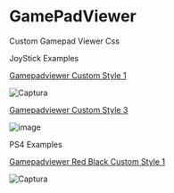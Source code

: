 # GamePadViewer
Custom Gamepad Viewer Css

JoyStick Examples

[Gamepadviewer Custom Style 1](http://gamepadviewer.com/?p=1&s=7&editcss=https%3A%2F%2Ffirebasestorage.googleapis.com%2Fv0%2Fb%2Fgamepad-32bc5.appspot.com%2Fo%2F1arcade.css%3Falt%3Dmedia%26token%3D1d4b50cc-8f77-46fc-8805-77557e086b7c&map=%7B%22mapping%22%3A%5B%7B%22targetType%22%3A%22buttons%22%2C%22target%22%3A%2215%22%2C%22disabled%22%3Afalse%2C%22choiceOperand%22%3A%22%2B%22%2C%22choiceType%22%3A%22axes%22%2C%22choice%22%3A%220%22%7D%2C%7B%22targetType%22%3A%22buttons%22%2C%22target%22%3A%2214%22%2C%22disabled%22%3Afalse%2C%22choiceOperand%22%3A%22-%22%2C%22choiceType%22%3A%22axes%22%2C%22choice%22%3A%220%22%7D%2C%7B%22targetType%22%3A%22buttons%22%2C%22target%22%3A%2213%22%2C%22disabled%22%3Afalse%2C%22choiceOperand%22%3A%22%2B%22%2C%22choiceType%22%3A%22axes%22%2C%22choice%22%3A%221%22%7D%2C%7B%22targetType%22%3A%22buttons%22%2C%22target%22%3A%2212%22%2C%22disabled%22%3Afalse%2C%22choiceOperand%22%3A%22-%22%2C%22choiceType%22%3A%22axes%22%2C%22choice%22%3A%221%22%7D%5D%7D)

![Captura](https://user-images.githubusercontent.com/12131059/123358830-caf37a00-d531-11eb-98ac-69c58be35b85.JPG)

[Gamepadviewer Custom Style 3](http://gamepadviewer.com/?p=1&s=7&editcss=https%3A%2F%2Ffirebasestorage.googleapis.com%2Fv0%2Fb%2Fgamepad-32bc5.appspot.com%2Fo%2F3arcade.css%3Falt%3Dmedia%26token%3D6a1b7843-6cea-4985-a764-4669e6a1ca6d&map=%7B%22mapping%22%3A%5B%7B%22targetType%22%3A%22buttons%22%2C%22target%22%3A%2215%22%2C%22disabled%22%3Afalse%2C%22choiceOperand%22%3A%22%2B%22%2C%22choiceType%22%3A%22axes%22%2C%22choice%22%3A%220%22%7D%2C%7B%22targetType%22%3A%22buttons%22%2C%22target%22%3A%2214%22%2C%22disabled%22%3Afalse%2C%22choiceOperand%22%3A%22-%22%2C%22choiceType%22%3A%22axes%22%2C%22choice%22%3A%220%22%7D%2C%7B%22targetType%22%3A%22buttons%22%2C%22target%22%3A%2213%22%2C%22disabled%22%3Afalse%2C%22choiceOperand%22%3A%22%2B%22%2C%22choiceType%22%3A%22axes%22%2C%22choice%22%3A%221%22%7D%2C%7B%22targetType%22%3A%22buttons%22%2C%22target%22%3A%2212%22%2C%22disabled%22%3Afalse%2C%22choiceOperand%22%3A%22-%22%2C%22choiceType%22%3A%22axes%22%2C%22choice%22%3A%221%22%7D%5D%7D)

![image](https://user-images.githubusercontent.com/12131059/120909167-e73d7e80-c637-11eb-83f9-b22988c64784.png)


PS4 Examples

[Gamepadviewer Red Black Custom Style 1](https://gamepadviewer.com/?p=1&s=8&editcss=https%3A%2F%2Ffirebasestorage.googleapis.com%2Fv0%2Fb%2Fgamepad-32bc5.appspot.com%2Fo%2Fredblack.css%3Falt%3Dmedia%26token%3D31192e02-c578-4c64-b9a3-cac4e1de8df6)

![Captura](https://user-images.githubusercontent.com/12131059/123358710-8ec01980-d531-11eb-925e-0dd1700f9c3f.JPG)

